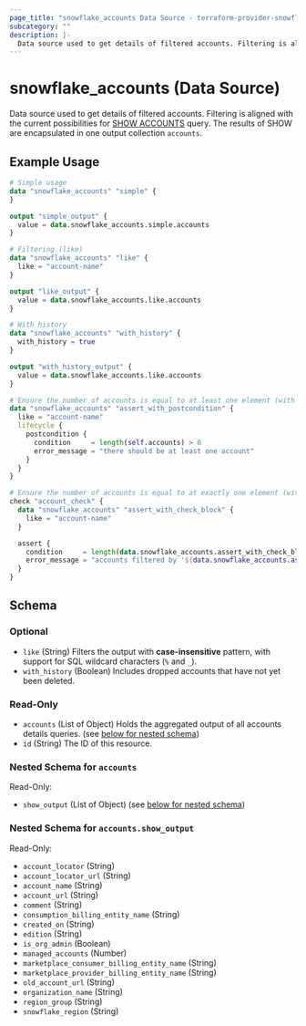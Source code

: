 ```yaml
---
page_title: "snowflake_accounts Data Source - terraform-provider-snowflake"
subcategory: ""
description: |-
  Data source used to get details of filtered accounts. Filtering is aligned with the current possibilities for SHOW ACCOUNTS https://docs.snowflake.com/en/sql-reference/sql/show-accounts query. The results of SHOW are encapsulated in one output collection accounts.
---
```


# snowflake_accounts (Data Source)

Data source used to get details of filtered accounts. Filtering is aligned with the current possibilities for [SHOW ACCOUNTS](https://docs.snowflake.com/en/sql-reference/sql/show-accounts) query. The results of SHOW are encapsulated in one output collection `accounts`.

## Example Usage

```terraform
# Simple usage
data "snowflake_accounts" "simple" {
}

output "simple_output" {
  value = data.snowflake_accounts.simple.accounts
}

# Filtering (like)
data "snowflake_accounts" "like" {
  like = "account-name"
}

output "like_output" {
  value = data.snowflake_accounts.like.accounts
}

# With history
data "snowflake_accounts" "with_history" {
  with_history = true
}

output "with_history_output" {
  value = data.snowflake_accounts.like.accounts
}

# Ensure the number of accounts is equal to at least one element (with the use of postcondition)
data "snowflake_accounts" "assert_with_postcondition" {
  like = "account-name"
  lifecycle {
    postcondition {
      condition     = length(self.accounts) > 0
      error_message = "there should be at least one account"
    }
  }
}

# Ensure the number of accounts is equal to at exactly one element (with the use of check block)
check "account_check" {
  data "snowflake_accounts" "assert_with_check_block" {
    like = "account-name"
  }

  assert {
    condition     = length(data.snowflake_accounts.assert_with_check_block.accounts) == 1
    error_message = "accounts filtered by '${data.snowflake_accounts.assert_with_check_block.like}' returned ${length(data.snowflake_accounts.assert_with_check_block.accounts)} accounts where one was expected"
  }
}
```

<!-- schema generated by tfplugindocs -->
## Schema

### Optional

- `like` (String) Filters the output with **case-insensitive** pattern, with support for SQL wildcard characters (`%` and `_`).
- `with_history` (Boolean) Includes dropped accounts that have not yet been deleted.

### Read-Only

- `accounts` (List of Object) Holds the aggregated output of all accounts details queries. (see [below for nested schema](#nestedatt--accounts))
- `id` (String) The ID of this resource.

<a id="nestedatt--accounts"></a>
### Nested Schema for `accounts`

Read-Only:

- `show_output` (List of Object) (see [below for nested schema](#nestedobjatt--accounts--show_output))

<a id="nestedobjatt--accounts--show_output"></a>
### Nested Schema for `accounts.show_output`

Read-Only:

- `account_locator` (String)
- `account_locator_url` (String)
- `account_name` (String)
- `account_url` (String)
- `comment` (String)
- `consumption_billing_entity_name` (String)
- `created_on` (String)
- `edition` (String)
- `is_org_admin` (Boolean)
- `managed_accounts` (Number)
- `marketplace_consumer_billing_entity_name` (String)
- `marketplace_provider_billing_entity_name` (String)
- `old_account_url` (String)
- `organization_name` (String)
- `region_group` (String)
- `snowflake_region` (String)
